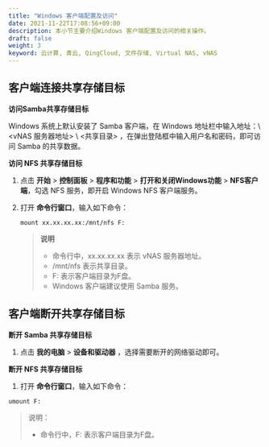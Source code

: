 ```yaml
---
title: "Windows 客户端配置及访问"
date: 2021-11-22T17:08:56+09:00
description: 本小节主要介绍Windows 客户端配置及访问的相关操作。
draft: false
weight: 3
keyword: 云计算, 青云, QingCloud, 文件存储, Virtual NAS, vNAS
---
```


## 客户端连接共享存储目标

**访问Samba共享存储目标**

Windows 系统上默认安装了 Samba 客户端，在 Windows 地址栏中输入地址：\ <vNAS 服务器地址> \ <共享目录> ，在弹出登陆框中输入用户名和密码，即可访问 Samba 的共享数据。

**访问 NFS 共享存储目标**

1. 点击 **开始** > **控制面板** > **程序和功能** > **打开和关闭Windows功能** > **NFS客户端**，勾选 NFS 服务，即开启 Windows NFS 客户端服务。

2. 打开 **命令行窗口**，输入如下命令：

   ```
   mount xx.xx.xx.xx:/mnt/nfs F:
   ```

   > **说明**
   >
   > + 命令行中，xx.xx.xx.xx 表示 vNAS 服务器地址。
   > + /mnt/nfs 表示共享目录。
   > + F: 表示客户端目录为F盘。
   > + Windows 客户端建议使用 Samba 服务。

## 客户端断开共享存储目标

**断开 Samba 共享存储目标**

1. 点击 **我的电脑** > **设备和驱动器** ，选择需要断开的网络驱动即可。

**断开 NFS 共享存储目标**

1. 打开 **命令行窗口**，输入如下命令：

```
umount F:
```

> 说明：
>
> + 命令行中，F: 表示客户端目录为F盘。